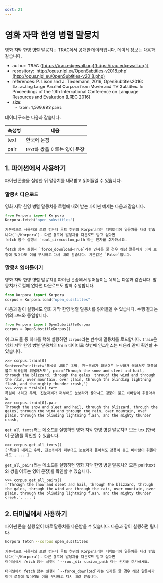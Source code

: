 ```yaml
---
sort: 21
---
```


# 영화 자막 한영 병렬 말뭉치

영화 자막 한영 병렬 말뭉치는 TRAC에서 공개한 데이터입니다.
데이터 정보는 다음과 같습니다.

- author: TRAC ([https://trac.edgewall.org](https://trac.edgewall.org))
- repository: [http://opus.nlpl.eu/OpenSubtitles-v2018.php](http://opus.nlpl.eu/OpenSubtitles-v2018.php)
- references: P. Lison and J. Tiedemann, 2016, OpenSubtitles2016: Extracting Large Parallel Corpora from Movie and TV Subtitles. In Proceedings of the 10th International Conference on Language Resources and Evaluation (LREC 2016)
- size:
  - train: 1,269,683 pairs

데이터 구조는 다음과 같습니다.

|속성명|내용|
|---|---|
|text|한국어 문장|
|pair|text와 쌍을 이루는 영어 문장|


## 1. 파이썬에서 사용하기

파이썬 콘솔을 실행한 뒤 말뭉치를 내려받고 읽어들일 수 있습니다.

### 말뭉치 다운로드

영화 자막 한영 병렬 말뭉치를 로컬에 내려 받는 파이썬 예제는 다음과 같습니다.

```python
from Korpora import Korpora
Korpora.fetch("open_substitles")
```

```note
기본적으로 사용자의 로컬 컴퓨터 루트 하위의 Korpora라는 디렉토리에 말뭉치를 내려 받습니다(`~/Korpora`). 다른 경로에 말뭉치를 다운로드 받고 싶다면 
fetch 함수 실행시 `root_dir=custom_path`라는 인자를 추가하세요.
```

```tip
fetch 함수 실행시 `force_download=True`라는 인자를 줄 경우 해당 말뭉치가 이미 로컬에 있더라도 이를 무시하고 다시 내려 받습니다. 기본값은 `False`입니다.
```


### 말뭉치 읽어들이기

영화 자막 한영 병렬 말뭉치를 파이썬 콘솔에서 읽어들이는 예제는 다음과 같습니다.
말뭉치가 로컬에 없다면 다운로드도 함께 수행합니다.

```python
from Korpora import Korpora
corpus = Korpora.load("open_substitles")
```

다음과 같이 실행해도 영화 자막 한영 병렬 말뭉치를 읽어들일 수 있습니다.
수행 결과는 위의 코드와 동일합니다.

```python
from Korpora import OpenSubstitleKorpus
corpus = OpenSubstitleKorpus()
```

위 코드 둘 중 하나를 택해 실행하면 `corpus`라는 변수에 말뭉치를 로드합니다.
`train`은 영화 자막 한영 병렬 말뭉치의 train 데이터로 첫번째 인스턴스는 다음과 같이 확인할 수 있습니다.

```
>>> corpus.train[0]
SentencePair(text='폭설이 내리고 우박, 진눈깨비가 퍼부어도 눈보라가 몰아쳐도 강풍이 불고 비바람이 휘몰아쳐도', pair='Through the snow and sleet and hail, through the blizzard, through the gales, through the wind and through the rain, over mountain, over plain, through the blinding lightning flash, and the mighty thunder crash,')
>>> corpus.train[0].text
폭설이 내리고 우박, 진눈깨비가 퍼부어도 눈보라가 몰아쳐도 강풍이 불고 비바람이 휘몰아쳐도
>>> corpus.train[0].pair
Through the snow and sleet and hail, through the blizzard, through the gales, through the wind and through the rain, over mountain, over plain, through the blinding lightning flash, and the mighty thunder crash,
```

`get_all_texts`라는 메소드를 실행하면 영화 자막 한영 병렬 말뭉치의 모든 text(한국어 문장)를 확인할 수 있습니다.

```
>>> corpus.get_all_texts()
['폭설이 내리고 우박, 진눈깨비가 퍼부어도 눈보라가 몰아쳐도 강풍이 불고 비바람이 휘몰아쳐도', ... ]
```

`get_all_pairs`라는 메소드를 실행하면 영화 자막 한영 병렬 말뭉치의 모든 pair(text와 쌍을 이루는 영어 문장)를 확인할 수 있습니다.

```
>>> corpus.get_all_pairs()
['Through the snow and sleet and hail, through the blizzard, through the gales, through the wind and through the rain, over mountain, over plain, through the blinding lightning flash, and the mighty thunder crash,', ... ]
```



## 2. 터미널에서 사용하기

파이썬 콘솔 실행 없이 바로 말뭉치를 다운받을 수 있습니다.
다음과 같이 실행하면 됩니다.

```bash
korpora fetch --corpus open_substitles
```

```note
기본적으로 사용자의 로컬 컴퓨터 루트 하위의 Korpora라는 디렉토리에 말뭉치를 내려 받습니다(`~/Korpora`). 다른 경로에 말뭉치를 다운로드 받고 싶다면 
터미널에서 fetch 함수 실행시 `--root_dir custom_path`라는 인자를 추가하세요.
```

```tip
터미널에서 fetch 함수 실행시 `--force_download`라는 인자를 줄 경우 해당 말뭉치가 이미 로컬에 있더라도 이를 무시하고 다시 내려 받습니다.
```
